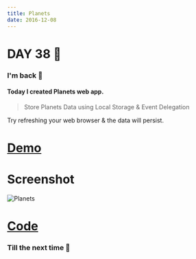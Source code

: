 ```yaml
---
title: Planets
date: 2016-12-08
---
```


# DAY 38 👾 

### I'm back 💙

#### Today I created Planets web app.

> Store Planets Data using Local Storage & Event Delegation

Try refreshing your web browser & the data will persist.

# [Demo](https://deadcoder0904.github.io/planets)

# Screenshot

![Planets](http://imgur.com/P3KFofM.png)

# [Code](https://github.com/deadcoder0904/planets)

### Till the next time 👻 